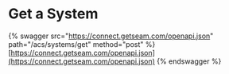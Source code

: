 # Get a System

{% swagger src="https://connect.getseam.com/openapi.json" path="/acs/systems/get" method="post" %}
[https://connect.getseam.com/openapi.json](https://connect.getseam.com/openapi.json)
{% endswagger %}
